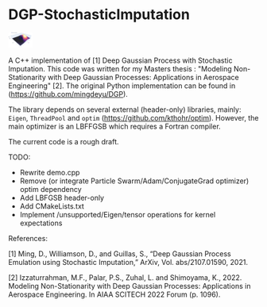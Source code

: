 # DGP-StochasticImputation

<img src="https://github.com/f-izzat/DGP-StochasticImputation/blob/main/2D-DGPSI-SS.png" width="48">

A C++ implementation of [1] Deep Gaussian Process with Stochastic Imputation. This code was written for my Masters thesis : "Modeling Non-Stationarity with Deep Gaussian Processes: Applications in Aerospace Engineering" [2]. The original Python implementation can be found in (https://github.com/mingdeyu/DGP).

The library depends on several external (header-only) libraries, mainly: `Eigen`, `ThreadPool` and `optim` (https://github.com/kthohr/optim).
However, the main optimizer is an LBFFGSB which requires a Fortran compiler.

The current code is a rough draft.

TODO:

- Rewrite demo.cpp
- Remove (or integrate Particle Swarm/Adam/ConjugateGrad optimizer) optim dependency
- Add LBFGSB header-only
- Add CMakeLists.txt
- Implement /unsupported/Eigen/tensor operations for kernel expectations

References:

[1] Ming, D., Williamson, D., and Guillas, S., “Deep Gaussian Process Emulation using Stochastic Imputation,” ArXiv, Vol.
abs/2107.01590, 2021.

[2] Izzaturrahman, M.F., Palar, P.S., Zuhal, L. and Shimoyama, K., 2022. Modeling Non-Stationarity with Deep Gaussian Processes: Applications in Aerospace Engineering. In AIAA SCITECH 2022 Forum (p. 1096).
